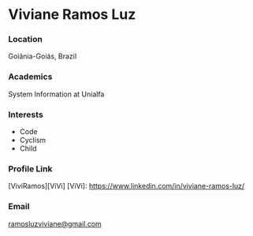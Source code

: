 # Viviane Ramos Luz

### Location

Goiânia-Goiás, Brazil

### Academics

System Information at Unialfa

### Interests

* Code
* Cyclism
* Child

### Profile Link
[ViviRamos][ViVi]
[ViVi]: https://www.linkedin.com/in/viviane-ramos-luz/

### Email

ramosluzviviane@gmail.com
